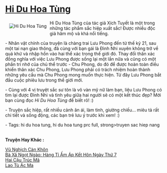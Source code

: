 <a href="https://utruyen.com/hi-du-hoa-tung/309/" title="Hi Du Hoa Tùng"><h1>Hi Du Hoa Tùng</h1></a><div style="display:table"><img align="right" style="float: left; padding: 10px;" src="https://utruyen.com/images/story/200x260/hi-du-hoa-tung.jpg" alt="Hi Du Hoa Tùng">Hi Du Hoa Tùng của tác giả Xích Tuyết là một trong những tác phẩm sắc hiệp xuất sắc! Được nhiều độc giả hâm mộ và khá nổi tiếng.<p></p> - Nhân vật chính của truyện là chàng trai Lưu Phong đến từ thế kỷ 21, sau một tai nạn giao thông, đã cùng với bạn gái là Đình Nhi xuyên không trở về quá khứ và nhập hồn vào hai thể xác trong thế giới đó. Thay đổi thân xác đồng nghĩa với việc Lưu Phong được sống lại một lần nữa và cũng có một phần trí nhớ của chủ thể trước - Chu Phong, do đó để được hoàn toàn điều khiển thân xác Chu Phong, Lưu Phong phải có trách nhiệm hoàn thành những yêu cầu mà Chu Phong mong muốn thực hiện. Từ đây Lưu Phong bắt đầu cuộc phiêu lưu trong thế giới mới.<p></p> - Cùng với 4 vị truyệt sắc sư tôn là vô vàn mỹ nữ làm bạn, liệu Lưu Phong có tìm lại được Đình Nhi và tình yêu giữa hai người sẽ có một kết thúc đẹp? Mời bạn cùng đọc <em>Hi Du Hoa Tùng</em> để biết rõ! :)<p></p> - Truyện sắc hiệp, rất nhiều cảnh ân ái, làm tình, giường chiếu... miêu tả rất chi tiết và sống động, các bạn trẻ lưu ý trước khi xem! :)<p></p> - Tags: hi du hoa tung, hi du hoa tung prc full, strong>truyen sac hiep nang</div><p><br><b>Truyện Hay Khác :</b></p><a href="https://utruyen.com/vu-nghich-can-khon/19313/" alt="Vũ Nghịch Càn Khôn">Vũ Nghịch Càn Khôn</a><br/><a href="https://truyenngontinhay.wordpress.com/2019/10/03/ba-xa-ngot-ngao-hang-ti-am-ap-ket-hon-ngay-thu-7/" alt="Bà Xã Ngọt Ngào: Hàng Tỉ Ấm Áp Kết Hôn Ngày Thứ 7">Bà Xã Ngọt Ngào: Hàng Tỉ Ấm Áp Kết Hôn Ngày Thứ 7</a><br/><a href="https://dammyh.wordpress.com/2019/11/07/hai-cau-truc-ma/" alt="Hai Cậu Trúc Mã">Hai Cậu Trúc Mã</a><br/><a href="https://github.com/quanluxury/truyenhot/tree/master/truyenhay/16205/" alt="Lao Tù Ác Ma">Lao Tù Ác Ma</a><br/>